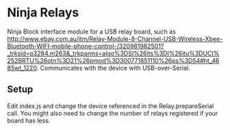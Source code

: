 Ninja Relays
============

Ninja Block interface module for a USB relay board, such as http://www.ebay.com.au/itm/Relay-Module-8-Channel-USB-Wireless-Xbee-Bluetooth-WIFI-mobile-phone-control-/320981982501?_trksid=p3284.m263&_trkparms=algo%3DSI%26its%3DI%26itu%3DUCI%252BRTU%26otn%3D21%26pmod%3D300771851110%26ps%3D54#ht_4685wt_1220. Communicates with the device with USB-over-Serial.

Setup
-----
Edit index.js and change the device referenced in the Relay.prepareSerial call. You might also need to change the number of relays registered if your board has less.
